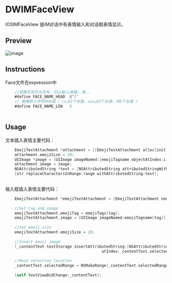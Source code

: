 # DWIMFaceView
IOSIMFaceView 是IM对话中有表情输入和对话框表情显示。

## Preview

![image](https://raw.githubusercontent.com/DavidWangTM/IOSIMFaceView/master/nice.gif)
## Instructions

Face文件在expression中
```Objective-C
	//转移字符开头符号，可以是/s或者/.等。。
    #define FACE_NAME_HEAD  @"["
	// 表情转义字符的长度（ /s占2个长度，xxx占3个长度，共5个长度 ）
	#define FACE_NAME_LEN   5
  
```

## Usage

文本插入表情主要代码：
```Objective-C
	EmojiTextAttachment *attachment = [[EmojiTextAttachment alloc]init];
    attachment.emojiSize = 20;
    UIImage *image = [UIImage imageNamed:[emojiTagname objectAtIndex:i]];
    attachment.image = image;
    NSAttributedString *text = [NSAttributedString attributedStringWithAttachment:attachment];
    [str replaceCharactersInRange:range withAttributedString:text];
  
```

输入框插入表情主要代码：
```Objective-C
	EmojiTextAttachment *emojiTextAttachment = [EmojiTextAttachment new];
    
    //Set tag and image
    emojiTextAttachment.emojiTag = emojiTags[tag];
    emojiTextAttachment.image = [UIImage imageNamed:emojiTagname[tag]];
    
    //Set emoji size
    emojiTextAttachment.emojiSize = 20;
    
    //Insert emoji image
    [_contentText.textStorage insertAttributedString:[NSAttributedString attributedStringWithAttachment:emojiTextAttachment]
                                          atIndex:_contentText.selectedRange.location];
    
    //Move selection location
    _contentText.selectedRange = NSMakeRange(_contentText.selectedRange.location + 1, _contentText.selectedRange.length);
    
    [self textViewDidChange:_contentText];
```    
